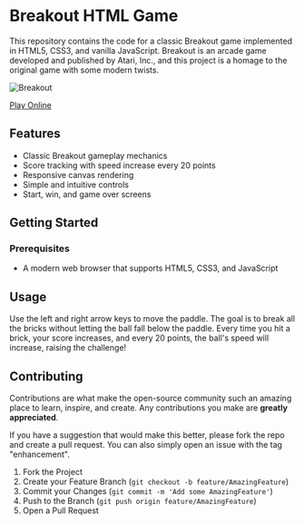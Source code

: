 # Breakout HTML Game

This repository contains the code for a classic Breakout game implemented in HTML5, CSS3, and vanilla JavaScript. Breakout is an arcade game developed and published by Atari, Inc., and this project is a homage to the original game with some modern twists.

![Breakout](https://github.com/danieldotwav/Breakout-HTML/assets/31682816/35c2b147-f067-497d-8bd8-0e501ceca638)

[Play Online](https://danieldotwav.github.io/Breakout-HTML/)

## Features

- Classic Breakout gameplay mechanics
- Score tracking with speed increase every 20 points
- Responsive canvas rendering
- Simple and intuitive controls
- Start, win, and game over screens

## Getting Started

### Prerequisites

- A modern web browser that supports HTML5, CSS3, and JavaScript

## Usage

Use the left and right arrow keys to move the paddle. The goal is to break all the bricks without letting the ball fall below the paddle. Every time you hit a brick, your score increases, and every 20 points, the ball's speed will increase, raising the challenge!

## Contributing

Contributions are what make the open-source community such an amazing place to learn, inspire, and create. Any contributions you make are **greatly appreciated**.

If you have a suggestion that would make this better, please fork the repo and create a pull request. You can also simply open an issue with the tag "enhancement".

1. Fork the Project
2. Create your Feature Branch (`git checkout -b feature/AmazingFeature`)
3. Commit your Changes (`git commit -m 'Add some AmazingFeature'`)
4. Push to the Branch (`git push origin feature/AmazingFeature`)
5. Open a Pull Request
